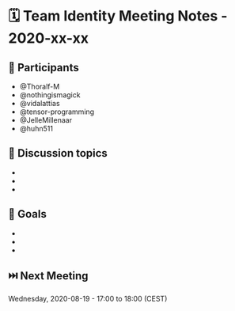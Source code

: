 # 🗓️ Team Identity Meeting Notes - 2020-xx-xx

## 👥 Participants
- @Thoralf-M
- @nothingismagick
- @vidalattias
- @tensor-programming
- @JelleMillenaar
- @huhn511


## 💬 Discussion topics
- 
- 
- 

## 🎯 Goals
- 
- 
- 


## ⏭️ Next Meeting
Wednesday, 2020-08-19 - 17:00 to 18:00 (CEST) 